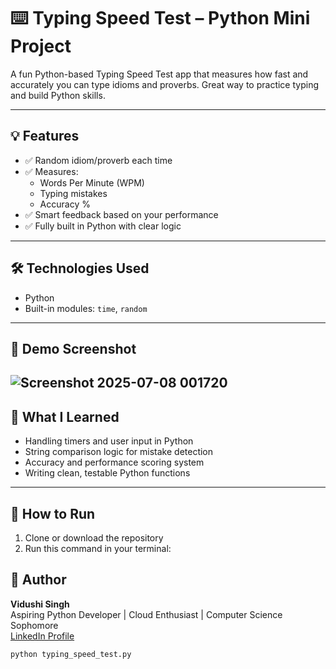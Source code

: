 
# ⌨️ Typing Speed Test – Python Mini Project

A fun Python-based Typing Speed Test app that measures how fast and accurately you can type idioms and proverbs. Great way to practice typing and build Python skills.

---

## 💡 Features

- ✅ Random idiom/proverb each time
- ✅ Measures:
  - Words Per Minute (WPM)
  - Typing mistakes
  - Accuracy %
- ✅ Smart feedback based on your performance
- ✅ Fully built in Python with clear logic

---

## 🛠️ Technologies Used

- Python
- Built-in modules: `time`, `random`

---

## 📸 Demo Screenshot

![Screenshot 2025-07-08 001720](https://github.com/user-attachments/assets/93adde38-56ca-45b0-b45a-259a46590458)
---

## 🧠 What I Learned

- Handling timers and user input in Python
- String comparison logic for mistake detection
- Accuracy and performance scoring system
- Writing clean, testable Python functions

---

## 🚀 How to Run

1. Clone or download the repository
2. Run this command in your terminal:


## 📌 Author

**Vidushi Singh**  
Aspiring Python Developer | Cloud Enthusiast | Computer Science Sophomore  
[LinkedIn Profile](www.linkedin.com/in/vidushi-singh-8221b132a)  

```bash
python typing_speed_test.py
